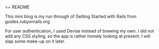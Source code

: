 == README

This mini blog is my run through of Getting Started with Rails from guides.rubyonrails.org

For user authentication, I used Devise instead of brewing my own.
I did not add any CSS styling, so the app is rather homely looking at present.  I will slap some make-up on it later.

